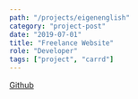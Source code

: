 ```yaml
---
path: "/projects/eigenenglish"
category: "project-post"
date: "2019-07-01"
title: "Freelance Website"
role: "Developer"
tags: ["project", "carrd"]
---
```




[Github](https://www.eigenenglish.de)